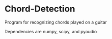 # Chord-Detection
Program for recognizing chords played on a guitar

Dependencies are numpy, scipy, and pyaudio
